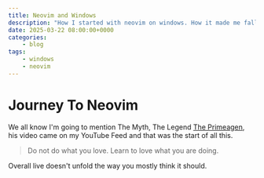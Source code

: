 ```yaml
---
title: Neovim and Windows
description: "How I started with neovim on windows. How it made me fall in love with programming."
date: 2025-03-22 08:00:00+0000
categories:
    - blog
tags:
    - windows
    - neovim
---
```

# Journey To Neovim
We all know I'm going to mention The Myth, The Legend [The Primeagen](https://youtube.com/@ThePrimeTimeagen), his video came on my YouTube Feed and that was the start of all this.

>Do not do what you love. Learn to love what you are doing.

Overall live doesn't unfold the way you mostly think it should.